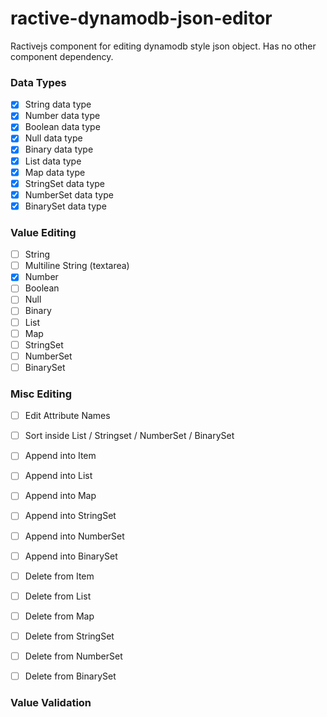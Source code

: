 # ractive-dynamodb-json-editor

Ractivejs component for editing dynamodb style json object.
Has no other component dependency.


### Data Types
- [x] String data type
- [x] Number data type
- [x] Boolean data type
- [x] Null data type
- [x] Binary data type
- [x] List data type
- [x] Map data type
- [x] StringSet data type
- [x] NumberSet data type
- [x] BinarySet data type

### Value Editing

- [ ] String
- [ ] Multiline String (textarea)
- [x] Number
- [ ] Boolean
- [ ] Null
- [ ] Binary
- [ ] List
- [ ] Map
- [ ] StringSet
- [ ] NumberSet
- [ ] BinarySet

### Misc Editing

- [ ] Edit Attribute Names
- [ ] Sort inside List / Stringset / NumberSet / BinarySet
- [ ] Append into Item
- [ ] Append into List
- [ ] Append into Map
- [ ] Append into StringSet
- [ ] Append into NumberSet
- [ ] Append into BinarySet
- [ ] Delete from Item
- [ ] Delete from List
- [ ] Delete from Map
- [ ] Delete from StringSet
- [ ] Delete from NumberSet
- [ ] Delete from BinarySet


### Value Validation
